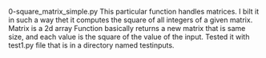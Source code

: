 0-square_matrix_simple.py
This particular function handles matrices.
I bilt it in such a way thet it computes the square of all integers of a given matrix.
Matrix is a 2d array
Function basically returns a new matrix that is same size, and each value is the square of the value of the input.
Tested it with test1.py file that is in a directory named testinputs.
